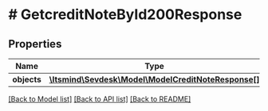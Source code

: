 # # GetcreditNoteById200Response

## Properties

Name | Type | Description | Notes
------------ | ------------- | ------------- | -------------
**objects** | [**\Itsmind\Sevdesk\Model\ModelCreditNoteResponse[]**](ModelCreditNoteResponse.md) |  | [optional]

[[Back to Model list]](../../README.md#models) [[Back to API list]](../../README.md#endpoints) [[Back to README]](../../README.md)
